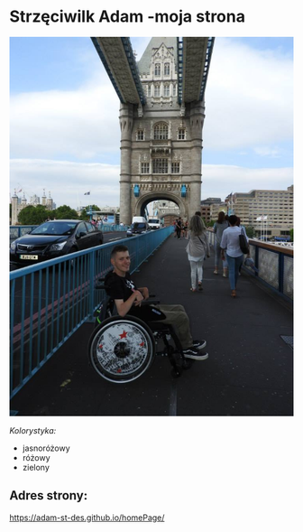 # Strzęciwilk Adam -moja strona
![Adam](/photos/Adam.jpg)

 *Kolorystyka:*

- jasnoróżowy
- różowy
- zielony

## Adres strony: 
https://adam-st-des.github.io/homePage/


